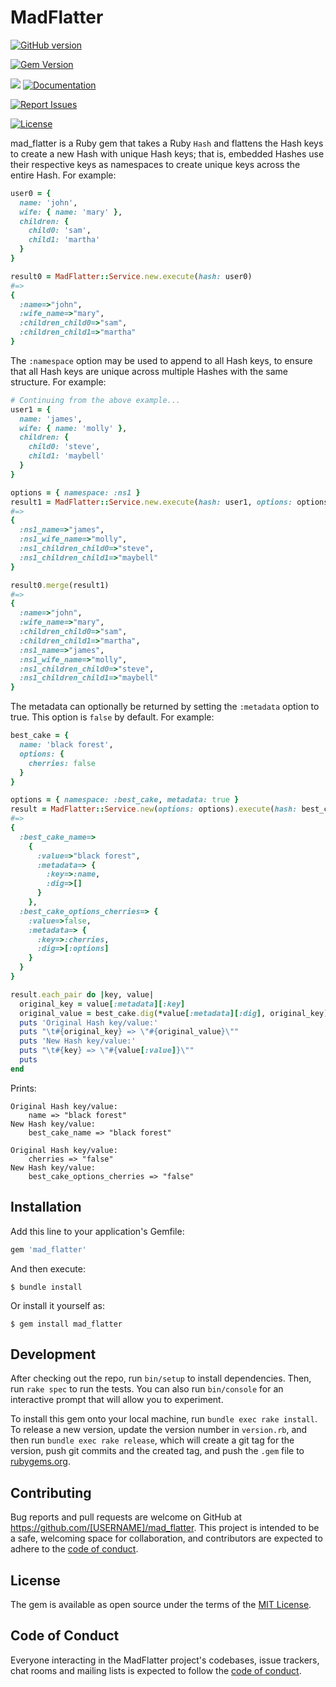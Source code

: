 # MadFlatter

[![GitHub version](http://badge.fury.io/gh/gangelo%2Fmad_flatter.svg?refresh=3)](https://badge.fury.io/gh/gangelo%2Fmad_flatter)

[![Gem Version](https://badge.fury.io/rb/mad_flatter.svg?refresh=3)](https://badge.fury.io/rb/mad_flatter)

[![](http://ruby-gem-downloads-badge.herokuapp.com/mad_flatter?type=total)](http://www.rubydoc.info/gems/mad_flatter/)
[![Documentation](http://img.shields.io/badge/docs-rdoc.info-blue.svg)](http://www.rubydoc.info/gems/mad_flatter/)

[![Report Issues](https://img.shields.io/badge/report-issues-red.svg)](https://github.com/gangelo/mad_flatter/issues)

[![License](http://img.shields.io/badge/license-MIT-yellowgreen.svg)](#license)

mad_flatter is a Ruby gem that takes a Ruby `Hash` and flattens the Hash keys to create a new Hash with unique Hash keys; that is, embedded Hashes use their
respective keys as namespaces to create unique keys across the entire Hash.
For example:

```ruby
user0 = {
  name: 'john',
  wife: { name: 'mary' },
  children: {
    child0: 'sam',
    child1: 'martha'
  }
}

result0 = MadFlatter::Service.new.execute(hash: user0)
#=>
{
  :name=>"john",
  :wife_name=>"mary",
  :children_child0=>"sam",
  :children_child1=>"martha"
}
```

The `:namespace` option may be used to append to all Hash keys, to ensure that all Hash keys are unique across multiple Hashes with the same structure. For example:

```ruby
# Continuing from the above example...
user1 = {
  name: 'james',
  wife: { name: 'molly' },
  children: {
    child0: 'steve',
    child1: 'maybell'
  }
}

options = { namespace: :ns1 }
result1 = MadFlatter::Service.new.execute(hash: user1, options: options)
#=>
{
  :ns1_name=>"james",
  :ns1_wife_name=>"molly",
  :ns1_children_child0=>"steve",
  :ns1_children_child1=>"maybell"
}

result0.merge(result1)
#=>
{
  :name=>"john",
  :wife_name=>"mary",
  :children_child0=>"sam",
  :children_child1=>"martha",
  :ns1_name=>"james",
  :ns1_wife_name=>"molly",
  :ns1_children_child0=>"steve",
  :ns1_children_child1=>"maybell"
}
```

The metadata can optionally be returned by setting the `:metadata` option
to true. This option is `false` by default. For example:

```ruby
best_cake = {
  name: 'black forest',
  options: {
    cherries: false
  }
}

options = { namespace: :best_cake, metadata: true }
result = MadFlatter::Service.new(options: options).execute(hash: best_cake)
#=>
{
  :best_cake_name=>
    {
      :value=>"black forest",
      :metadata=> {
        :key=>:name,
        :dig=>[]
      }
    },
  :best_cake_options_cherries=> {
    :value=>false,
    :metadata=> {
      :key=>:cherries,
      :dig=>[:options]
    }
  }
}

result.each_pair do |key, value|
  original_key = value[:metadata][:key]
  original_value = best_cake.dig(*value[:metadata][:dig], original_key)
  puts 'Original Hash key/value:'
  puts "\t#{original_key} => \"#{original_value}\""
  puts 'New Hash key/value:'
  puts "\t#{key} => \"#{value[:value]}\""
  puts
end
```
Prints:

```
Original Hash key/value:
	name => "black forest"
New Hash key/value:
	best_cake_name => "black forest"

Original Hash key/value:
	cherries => "false"
New Hash key/value:
	best_cake_options_cherries => "false"
```


## Installation

Add this line to your application's Gemfile:

```ruby
gem 'mad_flatter'
```

And then execute:

    $ bundle install

Or install it yourself as:

    $ gem install mad_flatter

## Development

After checking out the repo, run `bin/setup` to install dependencies. Then, run `rake spec` to run the tests. You can also run `bin/console` for an interactive prompt that will allow you to experiment.

To install this gem onto your local machine, run `bundle exec rake install`. To release a new version, update the version number in `version.rb`, and then run `bundle exec rake release`, which will create a git tag for the version, push git commits and the created tag, and push the `.gem` file to [rubygems.org](https://rubygems.org).

## Contributing

Bug reports and pull requests are welcome on GitHub at https://github.com/[USERNAME]/mad_flatter. This project is intended to be a safe, welcoming space for collaboration, and contributors are expected to adhere to the [code of conduct](https://github.com/[USERNAME]/mad_flatter/blob/main/CODE_OF_CONDUCT.md).

## License

The gem is available as open source under the terms of the [MIT License](https://opensource.org/licenses/MIT).

## Code of Conduct

Everyone interacting in the MadFlatter project's codebases, issue trackers, chat rooms and mailing lists is expected to follow the [code of conduct](https://github.com/[USERNAME]/mad_flatter/blob/main/CODE_OF_CONDUCT.md).
